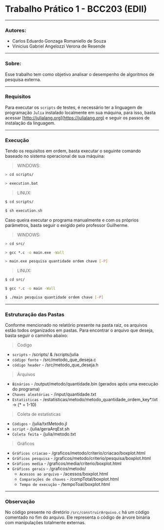 # Trabalho Prático 1 - BCC203 (EDII)
---
### **Autores**:
* Carlos Eduardo Gonzaga Romaniello de Souza
* Vinicius Gabriel Angelozzi Verona de Resende

---
### **Sobre**:
Esse trabalho tem como objetivo analisar o desempenho de algoritmos de pesquisa externa.
  
---
### **Requisitos**
Para executar os `scripts` de testes, é necessário ter a linguagem de programação `Julia` instalado localmente em sua máquina, para isso, basta acessar [http://julialang.org](https://julialang.org) e seguir os passos de instalação da linguagem.

---

### **Execução**
Tendo os requisitos em ordem, basta executar o seguinte comando baseado no sistema operacional de sua máquina:

>WINDOWS:
```bash
> cd scripts/
```
```bash
> execution.bat
```

>LINUX:
```bash
$ cd scripts/
```
```bash
$ sh execution.sh
```

Caso queira executar o programa manualmente e com os próprios parâmetros, basta seguir o exigido pelo professor Guilherme.

>WINDOWS:
```bash
> cd src/
```
```bash
> gcc *.c -o main.exe -Wall
```
```bash
> main.exe pesquisa quantidade ordem chave [-P]
```

>LINUX:
```bash
$ cd src/
```
```bash
$ gcc *.c -o main -Wall
```
```bash
$ ./main pesquisa quantidade ordem chave [-P]
```

---

### **Estruturação das Pastas**
Conforme mencionado no relatório presente na pasta raiz, os arquivos estão todos organizados em pastas. Para encontrar o arquivo que deseja, basta seguir o caminho abaixo:

> Codigo
* `scripts` - /scripts/ & /scripts/julia
* `código fonte` - /src/metodo_que_deseja.c
* `código header` - /src/metodo_que_deseja.h

> Árquivos
* `Binários` - /output/metodo/quantidade.bin (gerados após uma execução do programa)
* `Chaves aleatórias` - /input/quantidade.txt
* `Estatisticas` - /estatisticas/metodo/metodo_quantidade_ordem_key*.txt -> (* = 1-10)

> Coleta de estatisticas
* `Códigos` - /julia/txtMetodo.jl
* `script` - /julia/geraArqEst.sh
* `Coleta feita` - /julia/metodo.txt

> Gráficos
* `Gráficos criacao` - /graficos/metodo/criterio/criacao/boxplot.html
* `Gráficos pesquisa` - /graficos/metodo/criterio/pesquisa/boxplot.html
* `Gráficos media` - /graficos/media/criterio/boxplot.html
* `Gráficos gerais` - /graficos/metodo/
  * `Acessos ao arquivo` - /acessos/boxplot.html
  * `Comparações de chaves` - /compTotal/boxplot.html
  * `Tempo de execução` - /tempoToal/boxplot.html

---

### **Observação**
No código presente no diretório `/src/construirArquivo.c` há um código comentado no fim do arquivo. Ele representa o código de árvore binária com manipulações totalmente externas.

